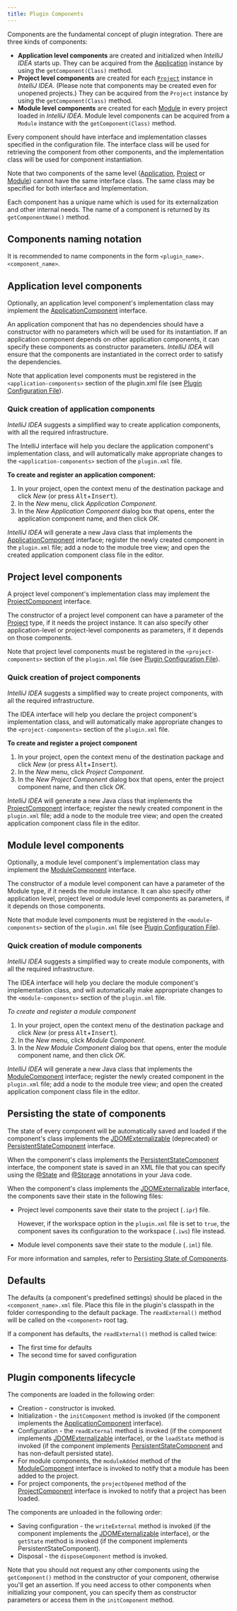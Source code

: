 ```yaml
---
title: Plugin Components
---
```


Components are the fundamental concept of plugin integration. There are three kinds of components:

* **Application level components** are created and initialized when *IntelliJ IDEA* starts up. They can be acquired from the [Application](upsource:///platform/core-api/src/com/intellij/openapi/application/Application.java) instance by using the `getComponent(Class)` method.
* **Project level components** are created for each [`Project`](upsource:///platform/core-api/src/com/intellij/openapi/project/Project.java) instance in *IntelliJ IDEA*. (Please note that components may be created even for unopened projects.) They can be acquired from the `Project` instance by using the `getComponent(Class)` method.
* **Module level components** are created for each [Module](upsource:///platform/core-api/src/com/intellij/openapi/module/Module.java) in every project loaded in *IntelliJ IDEA*.
Module level components can be acquired from a `Module` instance with the `getComponent(Class)` method.

Every component should have interface and implementation classes specified in the configuration file. The interface class will be used for retrieving the component from other components, and the implementation class will be used for component instantiation.

Note that two components of the same level ([Application](upsource:///platform/core-api/src/com/intellij/openapi/application/Application.java), [Project](upsource:///platform/core-api/src/com/intellij/openapi/project/Project.java) or [Module](upsource:///platform/core-api/src/com/intellij/openapi/module/Module.java)) cannot have the same interface class. The same class may be specified for both interface and Implementation.

Each component has a unique name which is used for its externalization and other internal needs. The name of a component is returned by its `getComponentName()` method.

## Components naming notation

It is recommended to name components in the form `<plugin_name>.<component_name>`.

## Application level components

Optionally, an application level component's implementation class may implement the [ApplicationComponent](upsource:///platform/core-api/src/com/intellij/openapi/components/ApplicationComponent.java) interface.

An application component that has no dependencies should have a constructor with no parameters which will be used for its instantiation. If an application component depends on other application components, it can specify these components as constructor parameters. *IntelliJ IDEA* will ensure that the components are instantiated in the correct order to satisfy the dependencies.

Note that application level components must be registered in the `<application-components>` section of the plugin.xml file (see [Plugin Configuration File](plugin_configuration_file.md)).

### Quick creation of application components

*IntelliJ IDEA* suggests a simplified way to create application components, with all the required infrastructure.

The IntelliJ interface will help you declare the application component's implementation class, and will automatically make appropriate changes to the `<application-components>` section of the `plugin.xml` file.

**To create and register an application component:**

1. In your project, open the context menu of the destination package and click *New* (or press <kbd>Alt</kbd>+<kbd>Insert</kbd>).
2. In the *New* menu, click *Application Component*.
3. In the *New Application Component* dialog box that opens, enter the application component name, and then click *OK*.

*IntelliJ IDEA* will generate a new Java class that implements the [ApplicationComponent](upsource:///platform/core-api/src/com/intellij/openapi/components/ApplicationComponent.java) interface; register the newly created component in the `plugin.xml` file; add a node to the module tree view; and open the created application component class file in the editor.

## Project level components

A project level component's implementation class may implement the [ProjectComponent](upsource:///platform/core-api/src/com/intellij/openapi/components/ProjectComponent.java) interface.

The constructor of a project level component can have a parameter of the [Project](upsource:///platform/core-api/src/com/intellij/openapi/project/Project.java) type, if it needs the project instance.  It can also specify other application-level or project-level components as parameters, if it depends on those components.

Note that project level components must be registered in the `<project-components>` section of the `plugin.xml` file (see [Plugin Configuration File](plugin_configuration_file.md)).

### Quick creation of project components

 <!--TODO Link to demo source code -->
*IntelliJ IDEA* suggests a simplified way to create project components, with all the required infrastructure.

The IDEA interface will help you declare the project component's implementation class, and will automatically make appropriate changes to the `<project-components>` section of the `plugin.xml` file.

**To create and register a project component**

1. In your project, open the context menu of the destination package and click *New* (or press <kbd>Alt</kbd>+<kbd>Insert</kbd>).
2. In the *New* menu, click *Project Component*.
3. In the *New Project Component* dialog box that opens, enter the project component name, and then click *OK*.

*IntelliJ IDEA* will generate a new Java class that implements the [ProjectComponent](upsource:///platform/core-api/src/com/intellij/openapi/components/ProjectComponent.java) interface; register the newly created component in the `plugin.xml` file; add a node to the module tree view; and open the created application component class file in the editor.

## Module level components

Optionally, a module level component's implementation class may implement the [ModuleComponent](upsource:///platform/core-api/src/com/intellij/openapi/module/ModuleComponent.java) interface.

The constructor of a module level component can have a parameter of the Module type, if it needs the module instance. It can also specify other application level, project level or module level components as parameters, if it depends on those components.

Note that module level components must be registered in the `<module-components>` section of the `plugin.xml` file (see [Plugin Configuration File](plugin_configuration_file.md)).

### Quick creation of module components

*IntelliJ IDEA* suggests a simplified way to create module components, with all the required infrastructure.

The IDEA interface will help you declare the module component's implementation class, and will automatically make appropriate changes to the `<module-components>` section of the `plugin.xml` file.

*To create and register a module component*

1. In your project, open the context menu of the destination package and click *New* (or press <kbd>Alt</kbd>+<kbd>Insert</kbd>).
2. In the *New* menu, click *Module Component*.
3. In the *New Module Component* dialog box that opens, enter the module component name, and then click *OK*.

*IntelliJ IDEA* will generate a new Java class that implements the [ModuleComponent](upsource:///platform/core-api/src/com/intellij/openapi/module/ModuleComponent.java) interface; register the newly created component in the `plugin.xml` file; add a node to the module tree view; and open the created application component class file in the editor.

## Persisting the state of components

The state of every component will be automatically saved and loaded if the component's class implements the [JDOMExternalizable](upsource:///platform/util/src/com/intellij/openapi/util/JDOMExternalizable.java) (deprecated) or [PersistentStateComponent](upsource:///platform/core-api/src/com/intellij/openapi/components/PersistentStateComponent.java) interface.

When the component's class implements the [PersistentStateComponent](upsource:///platform/core-api/src/com/intellij/openapi/components/PersistentStateComponent.java) interface, the component state is saved in an XML file that you can specify using the [@State](upsource:///platform/projectModel-api/src/com/intellij/openapi/components/State.java) and [@Storage](upsource:///platform/projectModel-api/src/com/intellij/openapi/components/Storage.java) annotations in your Java code.

When the component's class implements the [JDOMExternalizable](upsource:///platform/util/src/com/intellij/openapi/util/JDOMExternalizable.java) interface, the components save their state in the following files:

* Project level components save their state to the project (`.ipr`) file.
 
  However, if the workspace option in the `plugin.xml` file is set to `true`, the component saves its configuration to the workspace (`.iws`) file instead.

* Module level components save their state to the module (`.iml`) file.

For more information and samples, refer to [Persisting State of Components](/basics/persisting_state_of_components.md).

## Defaults

The defaults (a component's predefined settings) should be placed in the `<component_name>.xml` file. Place this file in the plugin's classpath in the folder corresponding to the default package. The `readExternal()` method will be called on the `<component>` root tag.

If a component has defaults, the `readExternal()` method is called twice:

* The first time for defaults
* The second time for saved configuration

## Plugin components lifecycle

The components are loaded in the following order:

* Creation - constructor is invoked.
* Initialization - the `initComponent` method is invoked (if the component implements the [ApplicationComponent](upsource:///platform/core-api/src/com/intellij/openapi/components/ApplicationComponent.java) interface).
* Configuration - the `readExternal` method is invoked (if the component implements [JDOMExternalizable](upsource:///platform/util/src/com/intellij/openapi/util/JDOMExternalizable.java) interface), or the `loadState` method is invoked (if the component implements [PersistentStateComponent](upsource:///platform/core-api/src/com/intellij/openapi/components/PersistentStateComponent.java) and has non-default persisted state).
* For module components, the `moduleAdded` method of the [ModuleComponent](upsource:///platform/core-api/src/com/intellij/openapi/module/ModuleComponent.java) interface is invoked to notify that a module has been added to the project.
* For project components, the `projectOpened` method of the [ProjectComponent](upsource:///platform/core-api/src/com/intellij/openapi/components/ProjectComponent.java) interface is invoked to notify that a project has been loaded.

The components are unloaded in the following order:

* Saving configuration - the `writeExternal` method is invoked (if the component implements the [JDOMExternalizable](upsource:///platform/util/src/com/intellij/openapi/util/JDOMExternalizable.java) interface), or the `getState` method is invoked (if the component implements PersistentStateComponent).
* Disposal - the `disposeComponent` method is invoked.

Note that you should not request any other components using the `getComponent()` method in the constructor of your component, otherwise you'll get an assertion. If you need access to other components when initializing your component, you can specify them as constructor parameters or access them in the `initComponent` method.

